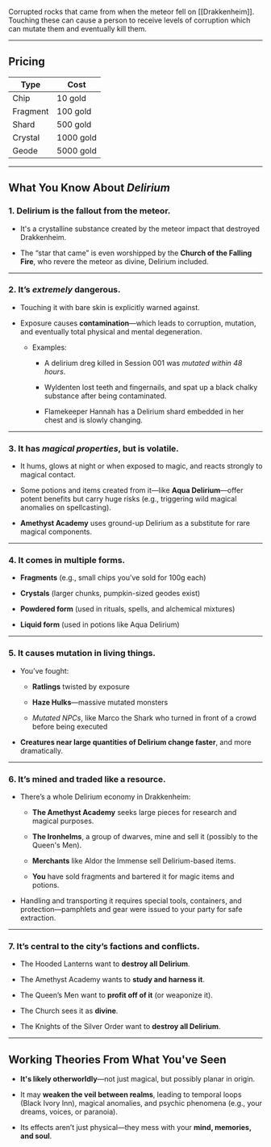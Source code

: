 Corrupted rocks that came from when the meteor fell on [[Drakkenheim]]. Touching these can cause a person to receive levels of corruption which can mutate them and eventually kill them.

---

## Pricing

| Type     | Cost      |
| -------- | --------- |
| Chip     | 10 gold   |
| Fragment | 100 gold  |
| Shard    | 500 gold  |
| Crystal  | 1000 gold |
| Geode    | 5000 gold |

---

## What You Know About _Delirium_

### 1. **Delirium is the fallout from the meteor.**

- It's a crystalline substance created by the meteor impact that destroyed Drakkenheim.
    
- The “star that came” is even worshipped by the **Church of the Falling Fire**, who revere the meteor as divine, Delirium included.
    

---

### 2. **It’s _extremely_ dangerous.**

- Touching it with bare skin is explicitly warned against.
    
- Exposure causes **contamination**—which leads to corruption, mutation, and eventually total physical and mental degeneration.
    
    - Examples:
        
        - A delirium dreg killed in Session 001 was _mutated within 48 hours_.
            
        - Wyldenten lost teeth and fingernails, and spat up a black chalky substance after being contaminated.
            
        - Flamekeeper Hannah has a Delirium shard embedded in her chest and is slowly changing.
            

---

### 3. **It has _magical properties_, but is volatile.**

- It hums, glows at night or when exposed to magic, and reacts strongly to magical contact.
    
- Some potions and items created from it—like **Aqua Delirium**—offer potent benefits but carry huge risks (e.g., triggering wild magical anomalies on spellcasting).
    
- **Amethyst Academy** uses ground-up Delirium as a substitute for rare magical components.
    

---

### 4. **It comes in multiple forms.**

- **Fragments** (e.g., small chips you’ve sold for 100g each)
    
- **Crystals** (larger chunks, pumpkin-sized geodes exist)
    
- **Powdered form** (used in rituals, spells, and alchemical mixtures)
    
- **Liquid form** (used in potions like Aqua Delirium)
    

---

### 5. **It causes mutation in living things.**

- You’ve fought:
    
    - **Ratlings** twisted by exposure
        
    - **Haze Hulks**—massive mutated monsters
        
    - _Mutated NPCs_, like Marco the Shark who turned in front of a crowd before being executed
        
- **Creatures near large quantities of Delirium change faster**, and more dramatically.
    

---

### 6. **It’s mined and traded like a resource.**

- There’s a whole Delirium economy in Drakkenheim:
    
    - **The Amethyst Academy** seeks large pieces for research and magical purposes.
        
    - **The Ironhelms**, a group of dwarves, mine and sell it (possibly to the Queen's Men).
        
    - **Merchants** like Aldor the Immense sell Delirium-based items.
        
    - **You** have sold fragments and bartered it for magic items and potions.
        
- Handling and transporting it requires special tools, containers, and protection—pamphlets and gear were issued to your party for safe extraction.
    

---

### 7. **It’s central to the city’s factions and conflicts.**

- The Hooded Lanterns want to **destroy all Delirium**.
    
- The Amethyst Academy wants to **study and harness it**.
    
- The Queen’s Men want to **profit off of it** (or weaponize it).
    
- The Church sees it as **divine**.
	
- The Knights of the Silver Order want to **destroy all Delirium**.
    

---

## Working Theories From What You've Seen

- **It's likely otherworldly**—not just magical, but possibly planar in origin.
    
- It may **weaken the veil between realms**, leading to temporal loops (Black Ivory Inn), magical anomalies, and psychic phenomena (e.g., your dreams, voices, or paranoia).
    
- Its effects aren’t just physical—they mess with your **mind, memories, and soul**.